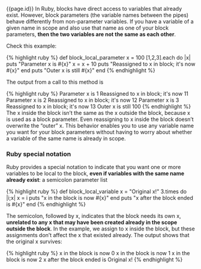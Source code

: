 {{page.id}}
In Ruby, blocks have direct access to variables that already exist. However, block parameters (the variable names between the pipes) behave differently from non-parameter variables. If you have a variable of a given name in scope and also use that name as one of your block parameters, **then the two variables are not the same as each other**.

Check this example: 

{% highlight ruby %}
def block_local_parameter
  x = 100
  [1,2,3].each do |x|
    puts "Parameter x is #{x}"
    x = x + 10
    puts "Reassigned to x in block; it's now #{x}"
  end
  puts "Outer x is still #{x}"
end
{% endhighlight %}

The output from a call to this method is

{% highlight ruby %}
    Parameter x is 1
    Reassigned to x in block; it's now 11
    Parameter x is 2
    Reassigned to x in block; it's now 12
    Parameter x is 3
    Reassigned to x in block; it's now 13
    Outer x is still 100
{% endhighlight %}
The x inside the block isn’t the same as the x outside the block, because x is used as a block parameter. Even reassigning to x inside the block doesn’t overwrite the “outer” x. This behavior enables you to use any variable name you want for your block parameters without having to worry about whether a variable of the same name is already in scope.

### Ruby special notation 

Ruby provides a special notation to indicate that you want one or more variables to be local to the block, **even if variables with the same name already exist**: a semicolon parameter list

{% highlight ruby %}
def block_local_variable
  x = "Original x!"
  3.times do |i;x|
    x = i
    puts "x in the block is now #{x}"
  end
  puts "x after the block ended is #{x}"
end
{% endhighlight %}


The semicolon, followed by x, indicates that the block needs its own x, **unrelated to any x that may have been created already in the scope outside the block**. In the example, we assign to x inside the block, but these assignments don’t affect the x that
existed already. The output shows that the original x survives:

{% highlight ruby %}
    x in the block is now 0
    x in the block is now 1
    x in the block is now 2
    x after the block ended is Original x!
{% endhighlight %}

